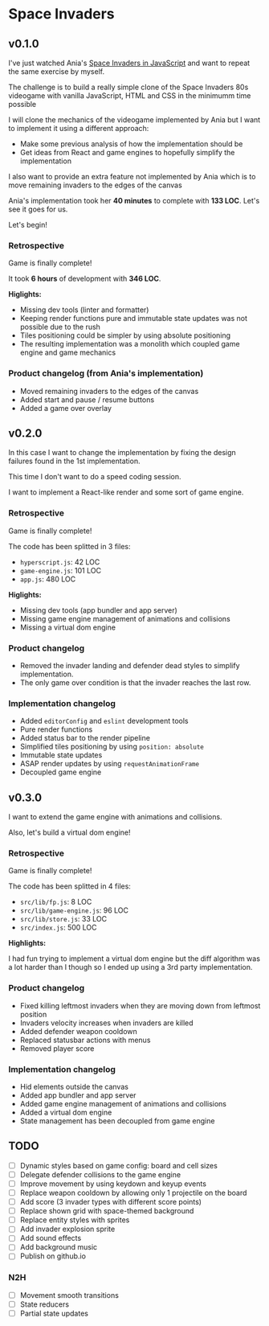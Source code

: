# Space Invaders

## v0.1.0

I've just watched Ania's [Space Invaders in JavaScript](https://www.youtube.com/watch?v=3Nz4Yp7Y_uA)
and want to repeat the same exercise by myself.

The challenge is to build a really simple clone of the Space Invaders 80s
videogame with vanilla JavaScript, HTML and CSS in the minimumm time possible

I will clone the mechanics of the videogame implemented by Ania but I want to
implement it using a different approach:

- Make some previous analysis of how the implementation should be
- Get ideas from React and game engines to hopefully simplify the implementation

I also want to provide an extra feature not implemented by Ania which is to move
remaining invaders to the edges of the canvas

Ania's implementation took her **40 minutes** to complete with **133 LOC**.
Let's see it goes for us.

Let's begin!

### Retrospective

Game is finally complete!

It took **6 hours** of development with **346 LOC**.

**Higlights:**

- Missing dev tools (linter and formatter)
- Keeping render functions pure and immutable state updates was not possible due to the rush
- Tiles positioning could be simpler by using absolute positioning
- The resulting implementation was a monolith which coupled game engine and game mechanics

### Product changelog (from Ania's implementation)

- Moved remaining invaders to the edges of the canvas
- Added start and pause / resume buttons
- Added a game over overlay

## v0.2.0

In this case I want to change the implementation by fixing the design failures found in the 1st implementation.

This time I don't want to do a speed coding session.

I want to implement a React-like render and some sort of game engine.

### Retrospective

Game is finally complete!

The code has been splitted in 3 files:

- `hyperscript.js`: 42 LOC
- `game-engine.js`: 101 LOC
- `app.js`: 480 LOC

**Higlights:**

- Missing dev tools (app bundler and app server)
- Missing game engine management of animations and collisions
- Missing a virtual dom engine

### Product changelog

- Removed the invader landing and defender dead styles to simplify implementation.
- The only game over condition is that the invader reaches the last row.

### Implementation changelog

- Added `editorConfig` and `eslint` development tools
- Pure render functions
- Added status bar to the render pipeline
- Simplified tiles positioning by using `position: absolute`
- Immutable state updates
- ASAP render updates by using `requestAnimationFrame`
- Decoupled game engine

## v0.3.0

I want to extend the game engine with animations and collisions.

Also, let's build a virtual dom engine!

### Retrospective

Game is finally complete!

The code has been splitted in 4 files:

- `src/lib/fp.js`: 8 LOC
- `src/lib/game-engine.js`: 96 LOC
- `src/lib/store.js`: 33 LOC
- `src/index.js`: 500 LOC

**Highlights:**

I had fun trying to implement a virtual dom engine but the diff algorithm was a lot harder than I though so I ended up using a 3rd party implementation.

### Product changelog

- Fixed killing leftmost invaders when they are moving down from leftmost position
- Invaders velocity increases when invaders are killed
- Added defender weapon cooldown
- Replaced statusbar actions with menus
- Removed player score

### Implementation changelog

- Hid elements outside the canvas
- Added app bundler and app server
- Added game engine management of animations and collisions
- Added a virtual dom engine
- State management has been decoupled from game engine

## TODO

- [ ] Dynamic styles based on game config: board and cell sizes
- [ ] Delegate defender collisions to the game engine
- [ ] Improve movement by using keydown and keyup events
- [ ] Replace weapon cooldown by allowing only 1 projectile on the board
- [ ] Add score (3 invader types with different score points)
- [ ] Replace shown grid with space-themed background
- [ ] Replace entity styles with sprites
- [ ] Add invader explosion sprite
- [ ] Add sound effects
- [ ] Add background music
- [ ] Publish on github.io

### N2H

- [ ] Movement smooth transitions
- [ ] State reducers
- [ ] Partial state updates
